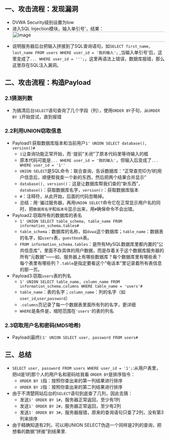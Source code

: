 ## 一、攻击流程：发现漏洞
- DVWA Security级别设置为low
- 进入SQL Injection模块，输入单引号'，结果：<img width="904" height="32" alt="image" src="https://github.com/user-attachments/assets/a0de06fd-7f05-4034-bc07-c73b55872445" />
- 说明服务器后台把输入拼接到了SQL查询语句，如``SELECT first_name, last_name FROM users WHERE user_id = '我的输入';`` ,当输入单引号'后，这里变成了``... WHERE user_id = ''';``，这里再语法上错误，数据库报错，那么这里存在SQL注入漏洞。
## 二、攻击流程：构造Payload
### 2.1猜测列数
- 为搞清后台`SELECT`语句查询了几个字段（列），使用`ORDER BY`子句，从`ORDER BY 1`开始尝试，直到报错
### 2.2利用UNION窃取信息
- Payload1:获取数据库版本和当前用户`1' UNION SELECT database(), version()#`
    - `1`让查询功能正常开始，而`'`提前“关闭”了原本代码里等待输入的框
    - 原本代码可能是`... WHERE user_id = '我的输入'`，但输入后变成了`... WHERE user_id = '1''`
    - `UNION SELECT`是SQL命令：联合查询，告诉数据库：“正常查完ID为1的用户信息后，顺便帮我查一个新的东西，然后把两个结果合并显示”
    - `database(), version()`：这是让数据库帮我们查的“新东西”，`database()`：获取数据库名字，`version()`：获取数据库版本
    - `#`：注释符，从此开始，后面的代码忽略掉。
    - 总结：用`'`骗过服务器，再用`UNION SELECT`命令它在正常显示用户名的同时，把`数据库名字`和`版本号`显示出来，用`#`确保命令不会出错。
- Payload2:窃取所有的数据库的表名
    - `1' UNION SELECT table_schema, table_name FROM information_schema.tables#`
    - `table_schema`：数据库的名称，如`dvwa`这个数据库；`table_name`：数据表的名字，如`users`表，`guestbook`表。
   - `FROM information_schema.tables`：是所有MySQL数据库里都内置的“公共信息库”，里面不存具体的用户数据，而是存着关于这个数据库服务器的所有“元数据”——如，服务器上有哪些数据库？每个数据库里有哪些表？每个表里有哪些列？`.table`是指定要看这个“电话本”里记录着所有表信息的那一页。
- Payload3:窃取`users`表的列名
    - `1' UNION SELECT table_name, column_name FROM information_schema.columns WHERE table_name = 'users'#`
    - `table_name`：表的名字；`column_name`：列的名字（如`user_id`,`user`,`password`）
    - `.columns`页记录了每一个数据表里面所有列的名字，更详细
    - `WHERE`是条件是，缩短范围在`'users'`的表的列名
### 2.3窃取用户名和密码(MD5哈希)
- Payload(最终):`1' UNION SELECT user, password FROM users#`
## 三、总结
- `SELECT user, password FROM users WHERE user_id = '1';`:从用户表里，把id是1的那个人的用户名和密码给我看
   `ORDER BY`是排序指令：
   - `ORDER BY 1`指：按照你查出来的第一列结果进行排序
   - `ORDER BY 2`指：按照你查出来的第二列结果进行排序
- 由于不清楚网站后台的`SELECT`语句到底查了几列，因此去猜：
   - 发送`1' ORDER BY 1#`，服务器正常返回，至少有1列
   - 发送`1' ORDER BY 2#`，服务器正常返回，至少有2列
   - 发送`1' ORDER BY 3#`，服务器报错，原来的查询语句只查了2列，没有第3列来排序
- 由于精确知道有2列，可以用UNION SELECT伪造一个同样是2列的查询，把想看的数据“拼接”到结果里.
